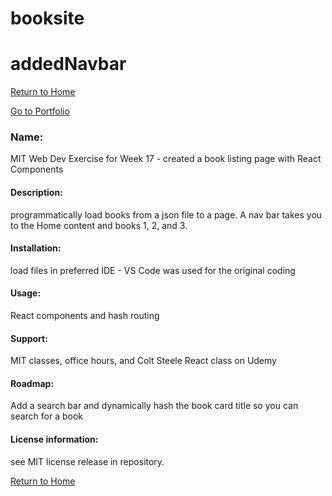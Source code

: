 # booksite
# addedNavbar

[Return to Home](https://scottbdavis.github.io/scottbdavis/)

[Go to Portfolio](https://github.com/scottbdavis)

### Name: 
MIT Web Dev Exercise for Week 17 - created a book listing page with React Components

#### Description: 
programmatically load books from a json file to a page. 
A nav bar takes you to the Home content and books 1, 2, and 3.

#### Installation: 
load files in preferred IDE - VS Code was used for the original coding

#### Usage: 
React components and hash routing

#### Support: 
MIT classes, office hours, and Colt Steele React class on Udemy

#### Roadmap: 
Add a search bar and dynamically hash the book card title so you can search for a book

#### License information: 
see MIT license release in repository.



[Return to Home](https://scottbdavis.github.io/scottbdavis/)
